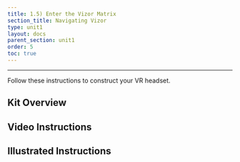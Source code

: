 ```yaml
---
title: 1.5) Enter the Vizor Matrix
section_title: Navigating Vizor
type: unit1
layout: docs
parent_section: unit1
order: 5
toc: true
---
```


<hr>
Follow these instructions to construct your VR headset.

## Kit Overview

## Video Instructions

## Illustrated Instructions